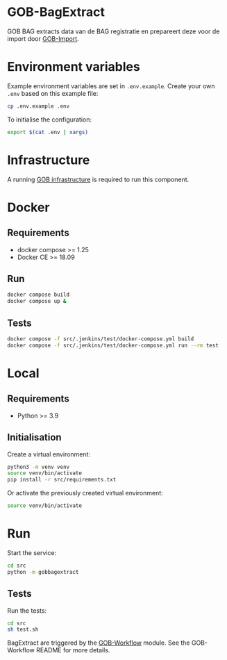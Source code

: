 # GOB-BagExtract

GOB BAG extracts data van de BAG registratie en prepareert deze voor de import door [GOB-Import](https://github.com/Amsterdam/GOB-Import).

# Environment variables
Example environment variables are set in `.env.example`. Create your own `.env` based on this example file:

```bash
cp .env.example .env
```
To initialise the configuration:

```bash
export $(cat .env | xargs)
```

# Infrastructure

A running [GOB infrastructure](https://github.com/Amsterdam/GOB-Infra) is required to run this component.

# Docker

## Requirements

* docker compose >= 1.25
* Docker CE >= 18.09

## Run

```bash
docker compose build
docker compose up &
```

## Tests

```bash
docker compose -f src/.jenkins/test/docker-compose.yml build
docker compose -f src/.jenkins/test/docker-compose.yml run --rm test
```

# Local

## Requirements

* Python >= 3.9

## Initialisation

Create a virtual environment:

```bash
python3 -m venv venv
source venv/bin/activate
pip install -r src/requirements.txt
```

Or activate the previously created virtual environment:

```bash
source venv/bin/activate
```

# Run

Start the service:

```bash
cd src
python -m gobbagextract
```

## Tests

Run the tests:

```bash
cd src
sh test.sh
```

BagExtract are triggered by the [GOB-Workflow](https://github.com/Amsterdam/GOB-Workflow) module. See the GOB-Workflow README for more details.
